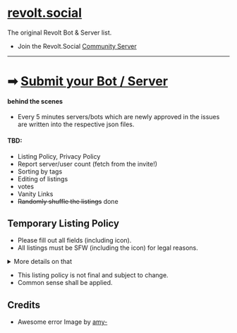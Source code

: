 # [revolt.social](https://revolt.social)

The original Revolt Bot & Server list.
- Join the Revolt.Social [Community Server](https://nightly.revolt.chat/invite/SRTSjf0d) 

---

# ➡ [Submit your Bot / Server](https://github.com/RevoltSocial/lists/issues/new/choose)



#### behind the scenes
- Every 5 minutes servers/bots which are newly approved in the issues are written into the respective json files. 
#### TBD:
- Listing Policy, Privacy Policy
- Report server/user count (fetch from the invite!)
- Sorting by tags
- Editing of listings
- votes
- Vanity Links
- ~~Randomly shuffle the listings~~ done

## Temporary Listing Policy
- Please fill out all fields (including icon).
- All listings must be SFW (including the icon) for legal reasons.
<details>
  <summary>More details on that</summary>
You can have some NSFW content on the server, as long as it is gated from other content and it asks for your age first (or other measures). This is something I have to require because in my country and in many other countries too, linking minors to porn is illegal. I cannot verify the age of my visitors, nor does Revolt. So I don't want to go into any legal risks here - as this is a serious felony. 
Now you might ask: Why is Google linking porn-sites then without age check? They have the "Provider privilege" (known in German law) in US law there is something similar, I guess Section 230. 
The difference is: We currently approve every submission and thus we cannot make use of Sec 230 / Provider privilege. Google and other sites don't approve the content seen. However this policy might change depending on the legal situation and development of Revolt.
</details>

- This listing policy is not final and subject to change. 
- Common sense shall be applied.

## Credits
- Awesome error Image by [amy-](https://twitter.com/amy_studios)
